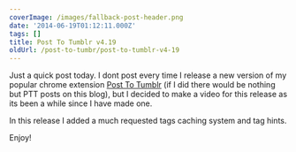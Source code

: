 ```yaml
---
coverImage: /images/fallback-post-header.png
date: '2014-06-19T01:12:11.000Z'
tags: []
title: Post To Tumblr v4.19
oldUrl: /post-to-tumbr/post-to-tumblr-v4-19
---
```


Just a quick post today. I dont post every time I release a new version of my popular chrome extension [Post To Tumblr](https://chrome.google.com/webstore/detail/post-to-tumblr/dbpicbbcpanckagpdjflgojlknomoiah?hl=en) (if I did there would be nothing but PTT posts on this blog), but I decided to make a video for this release as its been a while since I have made one.

<!-- more -->

In this release I added a much requested tags caching system and tag hints.

Enjoy!
